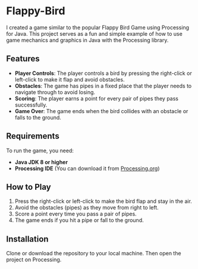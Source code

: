 # Flappy-Bird

I created a game similar to the popular Flappy Bird Game using Processing for Java. This project serves as a fun and simple example of how to use game mechanics and graphics in Java with the Processing library.

## Features
- **Player Controls**: The player controls a bird by pressing the right-click or left-click to make it flap and avoid obstacles.
- **Obstacles**: The game has pipes in a fixed place that the player needs to navigate through to avoid losing.
- **Scoring**: The player earns a point for every pair of pipes they pass successfully.
- **Game Over**: The game ends when the bird collides with an obstacle or falls to the ground.

## Requirements
To run the game, you need:
- **Java JDK 8 or higher**
- **Processing IDE** (You can download it from [Processing.org](https://processing.org/))

## How to Play
1. Press the right-click or left-click to make the bird flap and stay in the air.
2. Avoid the obstacles (pipes) as they move from right to left.
3. Score a point every time you pass a pair of pipes.
4. The game ends if you hit a pipe or fall to the ground.

## Installation
Clone or download the repository to your local machine. Then open the project on Processing.
